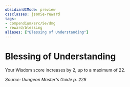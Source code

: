 ```yaml
---
obsidianUIMode: preview
cssclasses: json5e-reward
tags:
- compendium/src/5e/dmg
- reward/blessing
aliases: ["Blessing of Understanding"]
---
```

# Blessing of Understanding

Your Wisdom score increases by 2, up to a maximum of 22.

*Source: Dungeon Master's Guide p. 228*